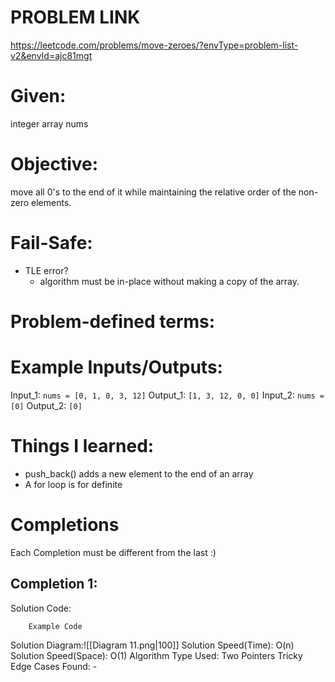 # PROBLEM LINK
https://leetcode.com/problems/move-zeroes/?envType=problem-list-v2&envId=ajc81mgt

# Given: 
integer array nums


# Objective: 
move all 0's to the end of it while maintaining the relative order of the non-zero elements.


# Fail-Safe:
- TLE error?
	- algorithm must be in-place without making a copy of the array.
# Problem-defined terms: 


# Example Inputs/Outputs:
Input_1: `nums = [0, 1, 0, 3, 12]`
Output_1: `[1, 3, 12, 0, 0]`
Input_2: `nums = [0]`
Output_2: `[0]`

# Things I learned:
- push_back() adds a new element to the end of an array
- A for loop is for definite 

# Completions
Each Completion must be different from the last :) 
## Completion 1:
Solution Code:
``` 
	Example Code
```
Solution Diagram:![[Diagram 11.png|100]]
Solution Speed(Time): O(n)
Solution Speed(Space): O(1) 
Algorithm Type Used: Two Pointers
Tricky Edge Cases Found:
	-
